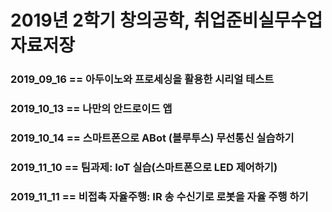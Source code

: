 # 2019년 2학기 창의공학, 취업준비실무수업 자료저장

### 2019_09_16 == 아두이노와 프로세싱을 활용한 시리얼 테스트
### 2019_10_13 == 나만의 안드로이드 앱 
### 2019_10_14 == 스마트폰으로 ABot (블루투스) 무선통신 실습하기 
### 2019_11_10 == 팀과제: IoT 실습(스마트폰으로 LED 제어하기)
### 2019_11_11 == 비접촉 자율주행: IR 송 수신기로 로봇을 자율 주행 하기
